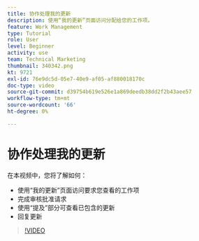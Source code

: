 ```yaml
---
title: 协作处理我的更新
description: 使用“我的更新”页面访问分配给您的工作项。
feature: Work Management
type: Tutorial
role: User
level: Beginner
activity: use
team: Technical Marketing
thumbnail: 340342.png
kt: 9721
exl-id: 76e9dc5d-05e7-40e9-af05-af880018170c
doc-type: video
source-git-commit: d39754b619e526e1a869deedb38dd2f2b43aee57
workflow-type: tm+mt
source-wordcount: '66'
ht-degree: 0%

---
```


# 协作处理我的更新

在本视频中，您将了解如何：

* 使用“我的更新”页面访问要求您查看的工作项
* 完成审核批准请求
* 使用“提及”部分可查看已包含的更新
* 回复更新

>[!VIDEO](https://video.tv.adobe.com/v/340342/?quality=12)
